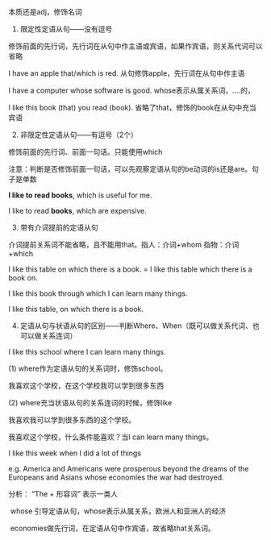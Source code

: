 本质还是adj，修饰名词

1. 限定性定语从句——没有逗号

修饰前面的先行词，先行词在从句中作主语或宾语，如果作宾语，则关系代词可以省略

I have an apple that/which is red. 从句修饰apple，先行词在从句中作主语

I have a computer whose software is good. whose表示从属关系词，....的，

I like this book (that) you read (book). 省略了that，修饰的book在从句中充当宾语

2. 非限定性定语从句——有逗号（2个）

修饰前面的先行词、前面一句话。只能使用which

注意：判断是否修饰前面一句话，可以先观察定语从句的be动词的is还是are。句子是单数

**I like to read books**, which is useful for me.

I like to read **books**, which are expensive.

3. 带有介词提前的定语从句

介词提前关系词不能省略，且不能用that。指人：介词+whom 指物：介词+which

I like this table on which there is a book. = I like this table which there is a book on.

I like this book through which I can learn many things.

I like this table, on which there is a book.

4. 定语从句与状语从句的区别——判断Where、When（既可以做关系代词、也可以做关系连词）

I like this school where I can learn many things.

(1)  where作为定语从句的关系词时，修饰school。

我喜欢这个学校，在这个学校我可以学到很多东西

(2)  where充当状语从句的关系连词的时候，修饰like

我喜欢我可以学到很多东西的这个学校。

我喜欢这个学校，什么条件能喜欢？当I can learn many things。

I like this week when I did a lot of things

 

e.g. America and Americans were prosperous beyond the dreams of the Europeans and Asians whose economies the war had destroyed.

分析：   “The + 形容词” 表示一类人

​      whose 引导定语从句，whose表示从属关系，欧洲人和亚洲人的经济

​      economies做先行词，在定语从句中作宾语，故省略that关系词。